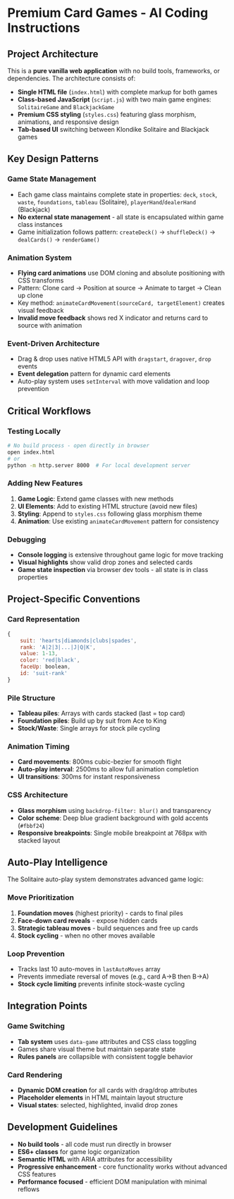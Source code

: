 
# Premium Card Games - AI Coding Instructions

## Project Architecture

This is a **pure vanilla web application** with no build tools, frameworks, or dependencies. The architecture consists of:

- **Single HTML file** (`index.html`) with complete markup for both games
- **Class-based JavaScript** (`script.js`) with two main game engines: `SolitaireGame` and `BlackjackGame`
- **Premium CSS styling** (`styles.css`) featuring glass morphism, animations, and responsive design
- **Tab-based UI** switching between Klondike Solitaire and Blackjack games

## Key Design Patterns

### Game State Management
- Each game class maintains complete state in properties: `deck`, `stock`, `waste`, `foundations`, `tableau` (Solitaire), `playerHand`/`dealerHand` (Blackjack)
- **No external state management** - all state is encapsulated within game class instances
- Game initialization follows pattern: `createDeck()` → `shuffleDeck()` → `dealCards()` → `renderGame()`

### Animation System
- **Flying card animations** use DOM cloning and absolute positioning with CSS transforms
- Pattern: Clone card → Position at source → Animate to target → Clean up clone
- Key method: `animateCardMovement(sourceCard, targetElement)` creates visual feedback
- **Invalid move feedback** shows red X indicator and returns card to source with animation

### Event-Driven Architecture
- Drag & drop uses native HTML5 API with `dragstart`, `dragover`, `drop` events
- **Event delegation** pattern for dynamic card elements
- Auto-play system uses `setInterval` with move validation and loop prevention

## Critical Workflows

### Testing Locally
```bash
# No build process - open directly in browser
open index.html
# or
python -m http.server 8000  # For local development server
```

### Adding New Features
1. **Game Logic**: Extend game classes with new methods
2. **UI Elements**: Add to existing HTML structure (avoid new files)
3. **Styling**: Append to `styles.css` following glass morphism theme
4. **Animation**: Use existing `animateCardMovement` pattern for consistency

### Debugging
- **Console logging** is extensive throughout game logic for move tracking
- **Visual highlights** show valid drop zones and selected cards
- **Game state inspection** via browser dev tools - all state is in class properties

## Project-Specific Conventions

### Card Representation
```javascript
{
    suit: 'hearts|diamonds|clubs|spades',
    rank: 'A|2|3|...|J|Q|K',
    value: 1-13,
    color: 'red|black',
    faceUp: boolean,
    id: 'suit-rank'
}
```

### Pile Structure
- **Tableau piles**: Arrays with cards stacked (last = top card)
- **Foundation piles**: Build up by suit from Ace to King
- **Stock/Waste**: Single arrays for stock pile cycling

### Animation Timing
- **Card movements**: 800ms cubic-bezier for smooth flight
- **Auto-play interval**: 2500ms to allow full animation completion
- **UI transitions**: 300ms for instant responsiveness

### CSS Architecture
- **Glass morphism** using `backdrop-filter: blur()` and transparency
- **Color scheme**: Deep blue gradient background with gold accents (`#fbbf24`)
- **Responsive breakpoints**: Single mobile breakpoint at 768px with stacked layout

## Auto-Play Intelligence

The Solitaire auto-play system demonstrates advanced game logic:

### Move Prioritization
1. **Foundation moves** (highest priority) - cards to final piles
2. **Face-down card reveals** - expose hidden cards
3. **Strategic tableau moves** - build sequences and free up cards
4. **Stock cycling** - when no other moves available

### Loop Prevention
- Tracks last 10 auto-moves in `lastAutoMoves` array
- Prevents immediate reversal of moves (e.g., card A→B then B→A)
- **Stock cycle limiting** prevents infinite stock-waste cycling

## Integration Points

### Game Switching
- **Tab system** uses `data-game` attributes and CSS class toggling
- Games share visual theme but maintain separate state
- **Rules panels** are collapsible with consistent toggle behavior

### Card Rendering
- **Dynamic DOM creation** for all cards with drag/drop attributes
- **Placeholder elements** in HTML maintain layout structure
- **Visual states**: selected, highlighted, invalid drop zones

## Development Guidelines

- **No build tools** - all code must run directly in browser
- **ES6+ classes** for game logic organization
- **Semantic HTML** with ARIA attributes for accessibility
- **Progressive enhancement** - core functionality works without advanced CSS features
- **Performance focused** - efficient DOM manipulation with minimal reflows
